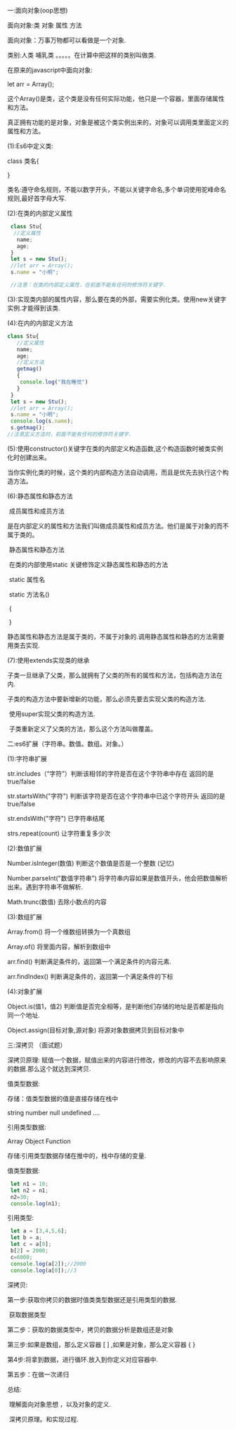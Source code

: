 一:面向对象(oop思想)

面向对象:类  对象   属性  方法

面向对象：万事万物都可以看做是一个对象.

类别:人类       哺乳类      。。。。。在计算中把这样的类别叫做类.

在原来的javascript中面向对象:

let arr = Array();

这个Array()是类，这个类是没有任何实际功能，他只是一个容器，里面存储属性和方法。

真正拥有功能的是对象，对象是被这个类实例出来的，对象可以调用类里面定义的属性和方法。



(1):Es6中定义类:

class 类名{

}

类名:遵守命名规则，不能以数字开头，不能以关键字命名,多个单词使用驼峰命名规则,最好首字母大写.

(2):在类的内部定义属性

```js
 class Stu{
  //定义属性
   name;
   age;
 }
 let s = new Stu();
 //let arr = Array();
 s.name = "小明";

 //注意：在类的内部定义属性，在前面不能有任何的修饰符关键字.
```

(3):实现类内部的属性内容，那么要在类的外部，需要实例化类。使用new关键字实例.才能得到该类.

(4):在内的内部定义方法

```js
class Stu{
   //定义属性
   name;
   age;
   //定义方法
   getmag()
   {
    console.log("我在睡觉")
   }
 }
 let s = new Stu();
 //let arr = Array();
 s.name = "小明";
 console.log(s.name);
 s.getmag();
//注意定义方法时，前面不能有任何的修饰符关键字.
```



(5):使用constructor()关键字在类的内部定义构造函数,这个构造函数时被类实例化时创建出来。

当你实例化类的时候，这个类的内部构造方法自动调用，而且是优先去执行这个构造方法。



(6):静态属性和静态方法

​     成员属性和成员方法

​     是在内部定义的属性和方法我们叫做成员属性和成员方法。他们是属于对象的而不属于类的。



​     静态属性和静态方法

​     在类的内部使用static 关键修饰定义静态属性和静态的方法

​     static 属性名

​     static 方法名()

​    {

​    }

​    静态属性和静态方法是属于类的，不属于对象的.调用静态属性和静态的方法需要用类去实现.



(7):使用extends实现类的继承

​    子类一旦继承了父类，那么就拥有了父类的所有的属性和方法，包括构造方法在内.

​    子类的构造方法中要新增新的功能，那么必须先要去实现父类的构造方法.

​    使用super实现父类的构造方法.

​    子类重新定义了父类的方法，那么这个方法叫做覆盖。





二:es6扩展（字符串。数值。数组。对象。）

(1):字符串扩展

 str.includes（“字符”）判断该相邻的字符是否在这个字符串中存在   返回的是true/false

str.startsWith("字符")  判断该字符是否在这个字符串中已这个字符开头  返回的是true/false

str.endsWith("字符")  已字符串结尾  

strs.repeat(count)   让字符重复多少次

(2):数值扩展

Number.isInteger(数值)  判断这个数值是否是一个整数  (记忆)

Number.parseInt("数值字符串")  将字符串内容如果是数值开头，他会把数值解析出来。遇到字符串不做解析.

Math.trunc(数值)  去除小数点的内容



(3):数组扩展

Array.from()  将一个维数组转换为一个真数组

Array.of()  将里面内容，解析到数组中

arr.find()   判断满足条件的，返回第一个满足条件的内容元素.

arr.findIndex()  判断满足条件的，返回第一个满足条件的下标



(4):对象扩展

Object.is(值1，值2)  判断值是否完全相等，是判断他们存储的地址是否都是指向同一个地址.

Object.assign(目标对象,源对象)   将源对象数据拷贝到目标对象中



三:深拷贝 （面试题）

深拷贝原理:  赋值一个数据，赋值出来的内容进行修改，修改的内容不去影响原来的数据.那么这个就达到深拷贝.

值类型数据:

存储：值类型数据的值是直接存储在栈中

string       number    null    undefined    .... 

引用类型数据:

Array       Object     Function

存储:引用类型数据存储在推中的，栈中存储的变量.

值类型数据:

```js
 let n1 = 10;
 let n2 = n1;
 n2=30;
 console.log(n1);
```

引用类型:

```js
 let a = [3,4,5,6];
 let b = a;
 let c = a[0];
 b[2] = 2000;
 c=6000;
 console.log(a[2]);//2000
 console.log(a[0]);//3
```



深拷贝:

第一步:获取你拷贝的数据时值类类型数据还是引用类型的数据.

​           获取数据类型

第二步：获取的数据类型中，拷贝的数据分析是数组还是对象



第三步:如果是数组，那么定义容器 [ ] ,如果是对象，那么定义容器 {  }



第4步:将拿到数据，进行循环.放入到你定义对应容器中.



第五步：在做一次递归



总结:

​        理解面向对象思想  ，以及对象的定义.

​       深拷贝原理。和实现过程.

​       





 